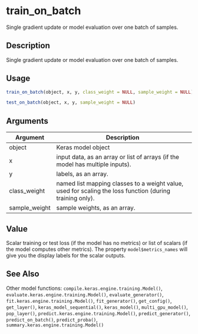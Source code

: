 # train_on_batch


Single gradient update or model evaluation over one batch of samples.




## Description

Single gradient update or model evaluation over one batch of samples.





## Usage
```r
train_on_batch(object, x, y, class_weight = NULL, sample_weight = NULL)

test_on_batch(object, x, y, sample_weight = NULL)
```




## Arguments


Argument      |Description
------------- |----------------
object | Keras model object
x | input data, as an array or list of arrays (if the model has multiple inputs).
y | labels, as an array.
class_weight | named list mapping classes to a weight value, used for scaling the loss function (during training only).
sample_weight | sample weights, as an array.





## Value

Scalar training or test loss (if the model has no metrics) or list of scalars
(if the model computes other metrics). The property ``model$metrics_names``
will give you the display labels for the scalar outputs.






## See Also

Other model functions: 
`compile.keras.engine.training.Model()`,
`evaluate.keras.engine.training.Model()`,
`evaluate_generator()`,
`fit.keras.engine.training.Model()`,
`fit_generator()`,
`get_config()`,
`get_layer()`,
`keras_model_sequential()`,
`keras_model()`,
`multi_gpu_model()`,
`pop_layer()`,
`predict.keras.engine.training.Model()`,
`predict_generator()`,
`predict_on_batch()`,
`predict_proba()`,
`summary.keras.engine.training.Model()`



